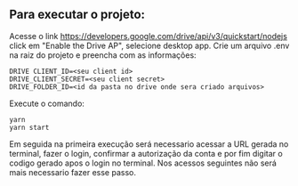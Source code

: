 <h2>
Para executar o projeto:
</h2>

Acesse o link https://developers.google.com/drive/api/v3/quickstart/nodejs click em "Enable the Drive AP", selecione desktop app.
Crie um arquivo .env na raiz do projeto e preencha com as informações:
```
DRIVE CLIENT_ID=<seu client id>
DRIVE_CLIENT_SECRET=<seu client secret>
DRIVE_FOLDER_ID=<id da pasta no drive onde sera criado arquivos>
```

Execute o comando:

```
yarn
yarn start
```

Em seguida na primeira execução será necessario acessar a URL gerada no terminal, fazer o login, confirmar a autorização da conta e por fim digitar o codigo gerado apos o login no terminal. Nos acessos seguintes não será mais necessario fazer esse passo.
